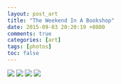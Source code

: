 ```yaml
---
layout: post_art
title: "The Weekend In A Bookshop"
date: 2015-09-03 20:20:19 +0800
comments: true
categories: [art]
tags: [photos]
toc: false
---
```


<img src="https://s-media-cache-ak0.pinimg.com/736x/f4/7e/7f/f47e7f547109af8263bf3f8a0fc481dc.jpg" />


<img src="https://s-media-cache-ak0.pinimg.com/736x/4d/b8/41/4db841cfc09db8bda648546b40727d98.jpg" />


<img src="https://s-media-cache-ak0.pinimg.com/736x/9c/0d/24/9c0d2442b283b5b791c2a4617a43f2dd.jpg" />


<img src="https://s-media-cache-ak0.pinimg.com/736x/c2/7d/b8/c27db8e7602bb2bf37afbfd191a8890f.jpg" />
